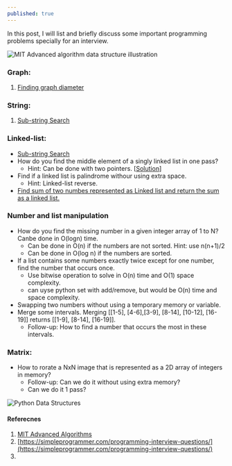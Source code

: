```yaml
---
published: true
---
```

In this post, I will list and briefly discuss some important programming problems specially for an interview.

![MIT Advanced algorithm data structure illustration](https://courses.csail.mit.edu/6.851/fall17/illus.png)

### Graph:
1. [Finding graph diameter](https://leetcode.com/problems/diameter-of-binary-tree/)


### String:
1. [Sub-string Search](https://www.youtube.com/watch?v=GTJr8OvyEVQ)


### Linked-list:
- [Sub-string Search](https://www.youtube.com/watch?v=GTJr8OvyEVQ)
- How do you find the middle element of a singly linked list in one pass?
  - Hint: Can be done with two pointers. [[Solution](https://javarevisited.blogspot.com/2012/12/how-to-find-middle-element-of-linked-list-one-pass.html)]
- Find if a linked list is palindrome withour using extra space.
  - Hint: Linked-list reverse.
- [Find sum of two numbes represented as Linked list and return the sum as a linked list.](https://leetcode.com/problems/add-two-numbers-ii/description/)



### Number and list manipulation
- How do you find the missing number in a given integer array of 1 to N? Canbe done in O(logn) time.
  - Can be done in O(n) if the numbers are not sorted. Hint: use n(n+1)/2
  - Can be done in O(log n) if the numbers are sorted.
- If a list contains some numbers exactly twice except for one number, find the number that occurs once. 
  - Use bitwise operation to solve in O(n) time and O(1) space complexity.
  - can uyse python set with add/remove, but would be O(n) time and space complexity.
- Swapping two numbers without using a temporary memory or variable.
- Merge some intervals. Merging [[1-5], [4-6],[3-9], [8-14], [10-12], [16-19]] returns [[1-9], [8-14], [16-19]].
  - Follow-up: How to find a number that occurs the most in these intervals. 

### Matrix:
- How to rorate a NxN image that is represented as a 2D array of integers in memory?
  - Follow-up: Can we do it without using extra memory?
  - Can we do it 1 pass?


![Python Data Structures](/https://devopedia.org/images/article/41/4737.1513052765.jpg)


#### Referecnes
1. [MIT Advanced Algorithms](https://courses.csail.mit.edu/6.851/fall17/)
1. [https://simpleprogrammer.com/programming-interview-questions/](https://simpleprogrammer.com/programming-interview-questions/)
1.
